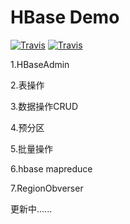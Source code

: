 # HBase Demo  
  
[![Travis](https://img.shields.io/badge/HBaseDemo-v1.0.0-green.svg)](https://github.com/huangyueranbbc/HBaseDemo)  [![Travis](https://img.shields.io/badge/Apache-HBase-orange.svg)](https://hbase.apache.org/)  

1.HBaseAdmin

2.表操作

3.数据操作CRUD

4.预分区

5.批量操作

6.hbase mapreduce

7.RegionObverser

更新中......


